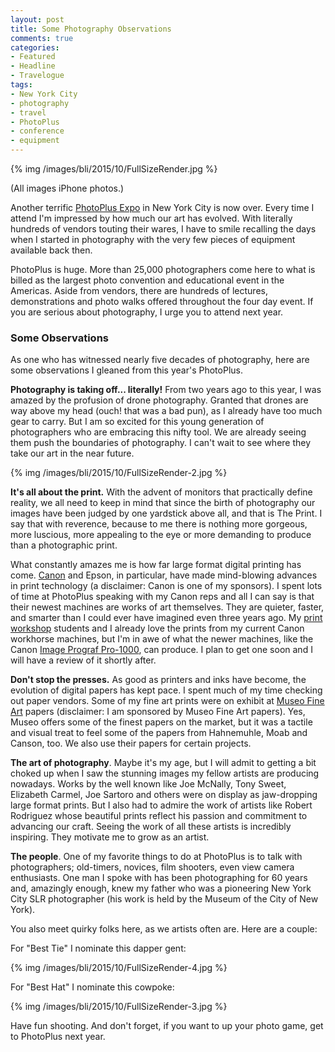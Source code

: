 ```yaml
---
layout: post
title: Some Photography Observations
comments: true
categories:
- Featured
- Headline
- Travelogue
tags:
- New York City
- photography
- travel
- PhotoPlus
- conference
- equipment
---
```


{% img /images/bli/2015/10/FullSizeRender.jpg %}

(All images iPhone photos.)

Another terrific [PhotoPlus Expo](http://www.photoplusexpo.com/) in New York City is now over. Every time I attend I'm impressed by how much our art has evolved. With literally hundreds of vendors touting their wares, I have to smile recalling the days when I started in photography with the very few pieces of equipment available back then.

<!--more-->

PhotoPlus is huge. More than 25,000 photographers come here to what is billed as the largest photo convention and educational event in the Americas. Aside from vendors, there are hundreds of lectures, demonstrations and photo walks offered throughout the four day event. If you are serious about photography, I urge you to attend next year.

### Some Observations

As one who has witnessed nearly five decades of photography, here are some observations I gleaned from this year's PhotoPlus.

**Photography is taking off... literally!** From two years ago to this year, I was amazed by the profusion of drone photography. Granted that drones are way above my head (ouch! that was a bad pun), as I already have too much gear to carry. But I am so excited for this young generation of photographers who are embracing this nifty tool. We are already seeing them push the boundaries of photography. I can't wait to see where they take our art in the near future. 

{% img /images/bli/2015/10/FullSizeRender-2.jpg %}

**It's all about the print.** With the advent of monitors that practically define reality, we all need to keep in mind that since the birth of photography our images have been judged by one yardstick above all, and that is The Print. I say that with reverence, because to me there is nothing more gorgeous, more luscious, more appealing to the eye or more demanding to produce than a photographic print. 

What constantly amazes me is how far large format digital printing has come. [Canon](http://usa.canon.com/cusa/office/standard_display/fromlighttoink4?pageKeyCode=noLeftNavigation&gclid=Cj0KEQjw2KyxBRCi2rK11NCDw6UBEiQAO-tljTpjk0hq9MLP_lkAE88ffeZ2JOVEnIYLQlHpfWRDbboaAlMA8P8HAQ&cm_mmc=GA-_-imagePROGRAF-_-130916Brand%20Paid%20Search-_-canon%20giclee%20printer) and Epson, in particular, have made mind-blowing advances in print technology (a disclaimer: Canon is one of my sponsors). I spent lots of time at PhotoPlus speaking with my Canon reps and all I can say is that their newest machines are works of art themselves. They are quieter, faster, and smarter than I could ever have imagined even three years ago. My [print workshop](http://www.lesterpickerphoto.com/workshops/upcoming-workshops.html) students and I already love the prints from my current Canon workhorse machines, but I'm in awe of what the newer machines, like the Canon [Image Prograf Pro-1000](http://www.photoreview.com.au/reviews/printers/first-look-canon-imageprograf-pro-1000), can produce. I plan to get one soon and I will have a review of it shortly after. 

**Don't stop the presses.** As good as printers and inks have become, the evolution of digital papers has kept pace. I spent much of my time checking out paper vendors. Some of my fine art prints were on exhibit at [Museo Fine Art](http://www.museofineart.com) papers (disclaimer: I am sponsored by Museo Fine Art papers).  Yes, Museo offers some of the finest papers on the market, but it was a tactile and visual treat to feel some of the papers from Hahnemuhle, Moab and Canson, too. We also use their papers for certain projects. 

**The art of photography**. Maybe it's my age, but I will admit to getting a bit choked up when I saw the stunning images my fellow artists are producing nowadays. Works by the well known like Joe McNally, Tony Sweet, Elizabeth Carmel, Joe Sartoro and others were on display as jaw-dropping large format prints. But I also had to admire the work of artists like Robert Rodriguez whose beautiful prints reflect his passion and commitment to advancing our craft. Seeing the work of all these artists is incredibly inspiring. They motivate me to grow as an artist. 

**The people**. One of my favorite things to do at PhotoPlus is to talk with photographers; old-timers, novices, film shooters, even view camera enthusiasts. One man I spoke with has been photographing for 60 years and, amazingly enough, knew my father who was a pioneering New York City SLR photographer (his work is held by the Museum of the City of New York). 

You also meet quirky folks here, as we artists often are. Here are a couple:
 
For "Best Tie" I nominate this dapper gent:

{% img /images/bli/2015/10/FullSizeRender-4.jpg %}

For "Best Hat" I nominate this cowpoke:

{% img /images/bli/2015/10/FullSizeRender-3.jpg %}

Have fun shooting. And don't forget, if you want to up your photo game, get to PhotoPlus next year. 